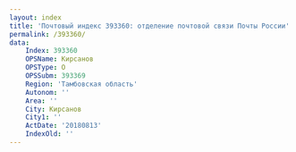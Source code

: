 ```yaml
---
layout: index
title: 'Почтовый индекс 393360: отделение почтовой связи Почты России'
permalink: /393360/
data:
    Index: 393360
    OPSName: Кирсанов
    OPSType: О
    OPSSubm: 393369
    Region: 'Тамбовская область'
    Autonom: ''
    Area: ''
    City: Кирсанов
    City1: ''
    ActDate: '20180813'
    IndexOld: ''
---
```

